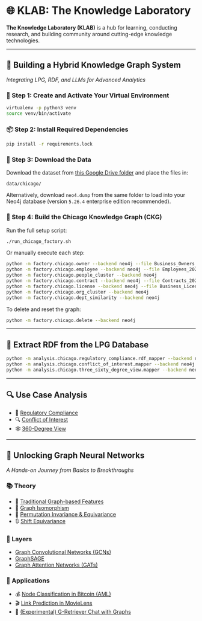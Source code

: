 
# 🌐 KLAB: The Knowledge Laboratory

**The Knowledge Laboratory (KLAB)** is a hub for learning, conducting research, and building community around cutting-edge knowledge technologies.

---

## 🚀 Building a Hybrid Knowledge Graph System

*Integrating LPG, RDF, and LLMs for Advanced Analytics*

### 🧪 Step 1: Create and Activate Your Virtual Environment

```bash
virtualenv -p python3 venv
source venv/bin/activate
```

### 📦 Step 2: Install Required Dependencies

```bash
pip install -r requirements.lock
```

### 📁 Step 3: Download the Data

Download the dataset from [this Google Drive folder](https://drive.google.com/drive/folders/1ixLVq2xwdFMGfUBt8u2aVp5nZQnjseOW?usp=sharing) and place the files in:

```
data/chicago/
```

Alternatively, download `neo4.dump` from the same folder to load into your Neo4j database (version `5.26.4` enterprise edition recommended).

### 🧱 Step 4: Build the Chicago Knowledge Graph (CKG)

Run the full setup script:

```bash
./run_chicago_factory.sh
```

Or manually execute each step:

```bash
python -m factory.chicago.owner --backend neo4j --file Business_Owners_20240103.csv
python -m factory.chicago.employee --backend neo4j --file Employees_20250422.csv
python -m factory.chicago.people_cluster --backend neo4j
python -m factory.chicago.contract --backend neo4j --file Contracts_20240103.csv
python -m factory.chicago.license --backend neo4j --file Business_Licenses_20240103.csv
python -m factory.chicago.org_cluster --backend neo4j
python -m factory.chicago.dept_similarity --backend neo4j
```

To delete and reset the graph:

```bash
python -m factory.chicago.delete --backend neo4j
```

---

## 🔁 Extract RDF from the LPG Database

```bash
python -m analysis.chicago.regulatory_compliance.rdf_mapper --backend neo4j
python -m analysis.chicago.conflict_of_interest.mapper --backend neo4j
python -m analysis.chicago.three_sixty_degree_view.mapper --backend neo4j
```

---

## 🔍 Use Case Analysis

- 📘 [Regulatory Compliance](analysis/chicago/01_regulatory_compliance.ipynb)
- 🔍 [Conflict of Interest](analysis/chicago/02_conflict_of_interest.ipynb)
- 🕸️ [360-Degree View](analysis/chicago/03_three_sixty_degree_view.ipynb)

---

## 🤖  Unlocking Graph Neural Networks

*A Hands-on Journey from Basics to Breakthroughs*

### 📚 Theory

- 🧩 [Traditional Graph-based Features](https://colab.research.google.com/drive/1ycjxFUqmV9K1UO15969QZvU3IJo3IgCD?usp=sharing)
- 🔄 [Graph Isomorphism](https://colab.research.google.com/drive/1gNjJUkZpmBh1Arlu-02PI0bkztLJ1s5H?usp=sharing)
- 🔁 [Permutation Invariance & Equivariance](https://colab.research.google.com/drive/11gPY7z3tV2zIOQbRUmk-6kQAlmBqzE0N?usp=sharing)
- 🔃 [Shift Equivariance](https://colab.research.google.com/drive/1HQmmhjwKzkf7GQ5Vq7Gb-TAnA6bDac3X?usp=sharing#scrollTo=_NzyDw2Tvwy0)

### 🧱 Layers

- [Graph Convolutional Networks (GCNs)](https://colab.research.google.com/drive/1dac3u8PBk_oEXvGbQUJWQc8vGDyI6PEh?usp=sharing)
- [GraphSAGE](https://colab.research.google.com/drive/1BGgmyn8SnEBWUnfe9wxNhm06KjD87xNP?usp=sharing)
- [Graph Attention Networks (GATs)](https://colab.research.google.com/drive/12lRj9qnGneYrGaueOy3Wi5b3hsaXxLkx?usp=sharing#scrollTo=w0jBUU_QU4GS)

### 🎯 Applications

- 💰 [Node Classification in Bitcoin (AML)](https://colab.research.google.com/drive/1D72FAxMUDy8VDJHgWGwwGX57J-iBaxvE?usp=sharing)
- 🎬 [Link Prediction in MovieLens](https://colab.research.google.com/drive/1MsPfrN1yUeRWI3TSH3oiCAVBfcpJx4rF?usp=sharing)
- 🧪 [(Experimental) G-Retriever Chat with Graphs](https://colab.research.google.com/drive/1dJUYq5VbuskVnLeWrZXT4t-jz2vdr5Gl?usp=sharing)

